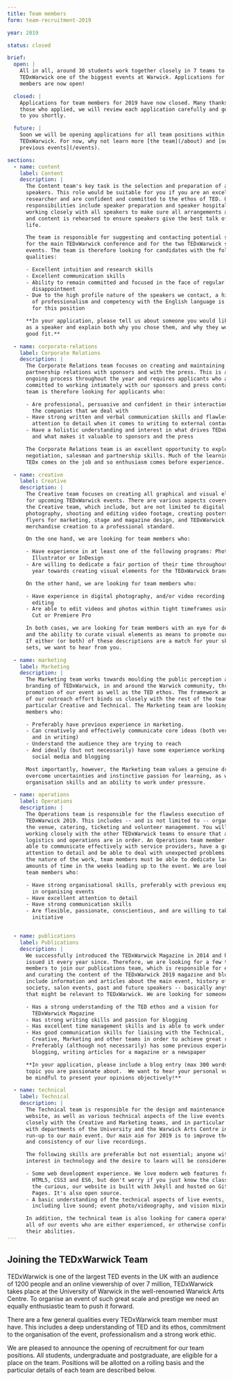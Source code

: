 ```yaml
---
title: Team members
form: team-recruitment-2019

year: 2019

status: closed

brief:
  open: |
    All in all, around 30 students work together closely in 7 teams to make
    TEDxWarwick one of the biggest events at Warwick. Applications for team
    members are now open!

  closed: |
    Applications for team members for 2019 have now closed. Many thanks to all
    those who applied, we will review each application carefully and get back
    to you shortly.

  future: |
    Soon we will be opening applications for all team positions within
    TEDxWarwick. For now, why not learn more [the team](/about) and [our
    previous events](/events).

sections:
  - name: content
    label: Content
    description: |
      The Content team's key task is the selection and preparation of all
      speakers. This role would be suitable for you if you are an excellent
      researcher and are confident and committed to the ethos of TED. Other
      responsibilities include speaker preparation and speaker hospitality,
      working closely with all speakers to make sure all arrangements are met
      and content is rehearsed to ensure speakers give the best talk of their
      life.

      The team is responsible for suggesting and contacting potential speakers
      for the main TEDxWarwick conference and for the two TEDxWarwick salon
      events. The team is therefore looking for candidates with the following
      qualities:

      - Excellent intuition and research skills
      - Excellent communication skills
      - Ability to remain committed and focused in the face of regular
        disappointment
      - Due to the high profile nature of the speakers we contact, a high level
        of professionalism and competency with the English language is required
        for this position

      **In your application, please tell us about someone you would like to see
      as a speaker and explain both why you chose them, and why they would be a
      good fit.**

  - name: corporate-relations
    label: Corporate Relations
    description: |
      The Corporate Relations team focuses on creating and maintaining strong
      partnership relations with sponsors and with the press. This is an
      ongoing process throughout the year and requires applicants who are
      committed to working intimately with our sponsors and press contacts. The
      team is therefore looking for applicants who:

      - Are professional, persuasive and confident in their interactions with
        the companies that we deal with
      - Have strong written and verbal communication skills and flawless
        attention to detail when it comes to writing to external contacts
      - Have a holistic understanding and interest in what drives TEDxWarwick
        and what makes it valuable to sponsors and the press

      The Corporate Relations team is an excellent opportunity to explore
      negotiation, salesman and partnership skills. Much of the learning with
      TEDx comes on the job and so enthusiasm comes before experience.

  - name: creative
    label: Creative
    description: |
      The Creative team focuses on creating all graphical and visual elements
      for upcoming TEDxWarwick events. There are various aspects covered within
      the Creative team, which include, but are not limited to digital
      photography, shooting and editing video footage, creating posters and
      flyers for marketing, stage and magazine design, and TEDxWarwick
      merchandise creation to a professional standard.

      On the one hand, we are looking for team members who:

      - Have experience in at least one of the following programs: Photoshop,
        Illustrator or InDesign
      - Are willing to dedicate a fair portion of their time throughout the
        year towards creating visual elements for the TEDxWarwick brand

      On the other hand, we are looking for team members who:

      - Have experience in digital photography, and/or video recording &
        editing
      - Are able to edit videos and photos within tight timeframes using Final
        Cut or Premiere Pro

      In both cases, we are looking for team members with an eye for detail,
      and the ability to curate visual elements as means to promote our events.
      If either (or both) of these descriptions are a match for your skill
      sets, we want to hear from you.

  - name: marketing
    label: Marketing
    description: |
      The Marketing team works towards moulding the public perception and the
      branding of TEDxWarwick, in and around the Warwick community, through the
      promotion of our event as well as the TED ethos. The framework and focus
      of our outreach effort binds us closely with the rest of the team, in
      particular Creative and Technical. The Marketing team are looking for
      members who:

      - Preferably have previous experience in marketing.
      - Can creatively and effectively communicate core ideas (both verbally
        and in writing)
      - Understand the audience they are trying to reach
      - And ideally (but not necessarily) have some experience working with
        social media and blogging

      Most importantly, however, the Marketing team values a genuine drive to
      overcome uncertainties and instinctive passion for learning, as well as
      organisation skills and an ability to work under pressure.

  - name: operations
    label: Operations
    description: |
      The Operations team is responsible for the flawless execution of
      TEDxWarwick 2019. This includes -- and is not limited to -- organising
      the venue, catering, ticketing and volunteer management. You will be
      working closely with the other TEDxWarwick teams to ensure that all
      logistics and operations are in order. An Operations team member must be
      able to communicate effectively with service providers, have a great
      attention to detail and be able to deal with unexpected problems. Due to
      the nature of the work, team members must be able to dedicate large
      amounts of time in the weeks leading up to the event. We are looking for
      team members who:

      - Have strong organisational skills, preferably with previous experience
        in organising events
      - Have excellent attention to detail
      - Have strong communication skills
      - Are flexible, passionate, conscientious, and are willing to take the
        initiative


  - name: publications
    label: Publications
    description: |
      We successfully introduced the TEDxWarwick Magazine in 2014 and have
      issued it every year since. Therefore, we are looking for a few team
      members to join our publications team, which is responsible for editing
      and curating the content of the TEDxWarwick 2019 magazine and blog. They
      include information and articles about the main event, history of the
      society, salon events, past and future speakers -- basically anything
      that might be relevant to TEDxWarwick. We are looking for someone who:

      - Has a strong understanding of the TED ethos and a vision for
        TEDxWarwick Magazine
      - Has strong writing skills and passion for blogging
      - Has excellent time management skills and is able to work under pressure
      - Has good communication skills for liaising with the Technical,
        Creative, Marketing and other teams in order to achieve great results
      - Preferably (although not necessarily) has some previous experience in
        blogging, writing articles for a magazine or a newspaper

      **In your application, please include a blog entry (max 300 words) on any
      topic you are passionate about.  We want to hear your personal voice, but
      be mindful to present your opinions objectively!**

  - name: technical
    label: Technical
    description: |
      The Technical team is responsible for the design and maintenance of our
      website, as well as various technical aspects of the live events. We work
      closely with the Creative and Marketing teams, and in particular liaise
      with departments of the University and the Warwick Arts Centre in the
      run-up to our main event. Our main aim for 2019 is to improve the quality
      and consistency of our live recordings.

      The following skills are preferable but not essential; anyone with an
      interest in technology and the desire to learn will be considered.

      - Some web development experience. We love modern web features from
        HTML5, CSS3 and ES6, but don't worry if you just know the classics. For
        the curious, our website is built with Jekyll and hosted on GitHub
        Pages. It's also open source.
      - A basic understanding of the technical aspects of live events,
        including live sound; event photo/videography, and vision mixing.

      In addition, the technical team is also looking for camera operators for
      all of our events who are either experienced, or otherwise confident in
      their abilities.
---
```


## Joining the TEDxWarwick Team

TEDxWarwick is one of the largest TED events in the UK with an audience of 1200
people and an online viewership of over 7 million, TEDxWarwick takes place at
the University of Warwick in the well-renowned Warwick Arts Centre. To organise
an event of such great scale and prestige we need an equally enthusiastic team
to push it forward.

There are a few general qualities every TEDxWarwick team member must have. This
includes a deep understanding of TED and its ethos, commitment to the
organisation of the event, professionalism and a strong work ethic.

We are pleased to announce the opening of recruitment for our team positions.
All students, undergraduate and postgraduate, are eligible for a place on the
team. Positions will be allotted on a rolling basis and the particular details
of each team are described below.
